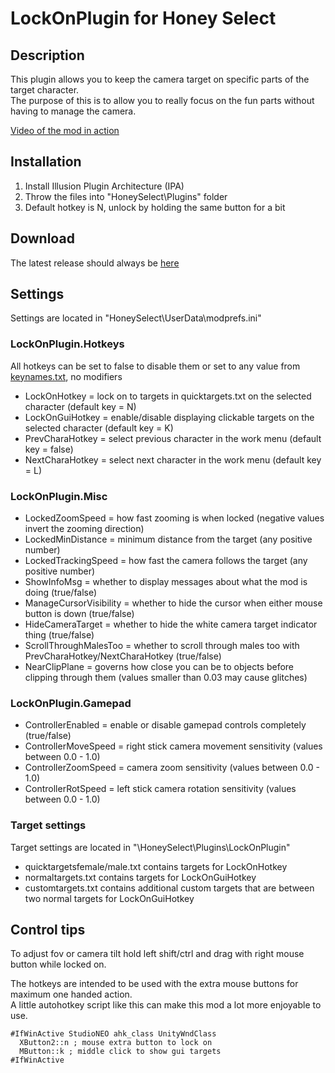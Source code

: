# LockOnPlugin for Honey Select

## Description
This plugin allows you to keep the camera target on specific parts of the target character.  
The purpose of this is to allow you to really focus on the fun parts without having to manage the camera.

[Video of the mod in action](https://my.mixtape.moe/rgkydu.m4v)

## Installation
1. Install Illusion Plugin Architecture (IPA)
2. Throw the files into "HoneySelect\Plugins" folder
3. Default hotkey is N, unlock by holding the same button for a bit

## Download
The latest release should always be [here](../../releases)

## Settings
Settings are located in "HoneySelect\UserData\modprefs.ini"

### LockOnPlugin.Hotkeys
All hotkeys can be set to false to disable them or set to any value from [keynames.txt](keynames.txt), no modifiers
- LockOnHotkey = lock on to targets in quicktargets.txt on the selected character (default key = N)
- LockOnGuiHotkey = enable/disable displaying clickable targets on the selected character (default key = K)
- PrevCharaHotkey = select previous character in the work menu (default key = false)
- NextCharaHotkey = select next character in the work menu (default key = L)

### LockOnPlugin.Misc
- LockedZoomSpeed = how fast zooming is when locked (negative values invert the zooming direction)
- LockedMinDistance = minimum distance from the target (any positive number)
- LockedTrackingSpeed = how fast the camera follows the target (any positive number)
- ShowInfoMsg = whether to display messages about what the mod is doing (true/false)
- ManageCursorVisibility = whether to hide the cursor when either mouse button is down (true/false)
- HideCameraTarget = whether to hide the white camera target indicator thing (true/false)
- ScrollThroughMalesToo = whether to scroll through males too with PrevCharaHotkey/NextCharaHotkey (true/false)
- NearClipPlane = governs how close you can be to objects before clipping through them (values smaller than 0.03 may cause glitches)

### LockOnPlugin.Gamepad
- ControllerEnabled = enable or disable gamepad controls completely (true/false)
- ControllerMoveSpeed = right stick camera movement sensitivity (values between 0.0 - 1.0)
- ControllerZoomSpeed = camera zoom sensitivity (values between 0.0 - 1.0)
- ControllerRotSpeed = left stick camera rotation sensitivity (values between 0.0 - 1.0)

 ### Target settings
 Target settings are located in "\HoneySelect\Plugins\LockOnPlugin\"
 - quicktargetsfemale/male.txt contains targets for LockOnHotkey
 - normaltargets.txt contains targets for LockOnGuiHotkey
 - customtargets.txt contains additional custom targets that are between two normal targets for LockOnGuiHotkey

## Control tips
To adjust fov or camera tilt hold left shift/ctrl and drag with right mouse button while locked on.

The hotkeys are intended to be used with the extra mouse buttons for maximum one handed action.  
A little autohotkey script like this can make this mod a lot more enjoyable to use.
```
#IfWinActive StudioNEO ahk_class UnityWndClass
  XButton2::n ; mouse extra button to lock on
  MButton::k ; middle click to show gui targets
#IfWinActive
```

